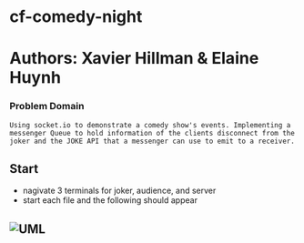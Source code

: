 # cf-comedy-night

# Authors: Xavier Hillman & Elaine Huynh

### Problem Domain 
    Using socket.io to demonstrate a comedy show's events. Implementing a messenger Queue to hold information of the clients disconnect from the joker and the JOKE API that a messenger can use to emit to a receiver. 

## Start 
  - nagivate 3 terminals for joker, audience, and server
  - start each file and the following should appear

## ![UML]('./assets/lab15-UML.png')